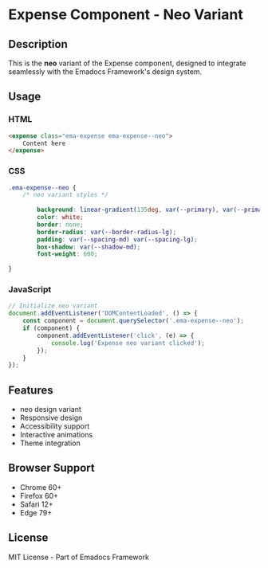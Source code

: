 # Expense Component - Neo Variant

## Description
This is the **neo** variant of the Expense component, designed to integrate seamlessly with the Emadocs Framework's design system.

## Usage

### HTML
```html
<expense class="ema-expense ema-expense--neo">
    Content here
</expense>
```

### CSS
```css
.ema-expense--neo {
    /* neo variant styles */
    
        background: linear-gradient(135deg, var(--primary), var(--primary-dark));
        color: white;
        border: none;
        border-radius: var(--border-radius-lg);
        padding: var(--spacing-md) var(--spacing-lg);
        box-shadow: var(--shadow-md);
        font-weight: 600;
    
}
```

### JavaScript
```javascript
// Initialize neo variant
document.addEventListener('DOMContentLoaded', () => {
    const component = document.querySelector('.ema-expense--neo');
    if (component) {
        component.addEventListener('click', (e) => {
            console.log('Expense neo variant clicked');
        });
    }
});
```

## Features
- neo design variant
- Responsive design
- Accessibility support
- Interactive animations
- Theme integration

## Browser Support
- Chrome 60+
- Firefox 60+
- Safari 12+
- Edge 79+

## License
MIT License - Part of Emadocs Framework
